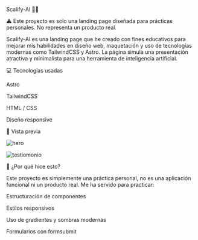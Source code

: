 Scalify-AI 🧠✨

⚠️ Este proyecto es solo una landing page diseñada para prácticas personales. No representa un producto real.

Scalify-AI es una landing page que he creado con fines educativos para mejorar mis habilidades en diseño web, maquetación y uso de tecnologías modernas como TailwindCSS y Astro.
La página simula una presentación atractiva y minimalista para una herramienta de inteligencia artificial.

💻 Tecnologías usadas

Astro

TailwindCSS

HTML / CSS

Diseño responsive

📸 Vista previa

![hero](https://github.com/user-attachments/assets/d6688dd9-01e8-4d0b-9836-60e41e82b1ee)

![testiomonio](https://github.com/user-attachments/assets/cdd550e9-a6d7-422b-bb80-ea6c69137f0c)


🚀 ¿Por qué hice esto?

Este proyecto es simplemente una práctica personal, no es una aplicación funcional ni un producto real. Me ha servido para practicar:

Estructuración de componentes

Estilos responsivos

Uso de gradientes y sombras modernas

Formularios con formsubmit
